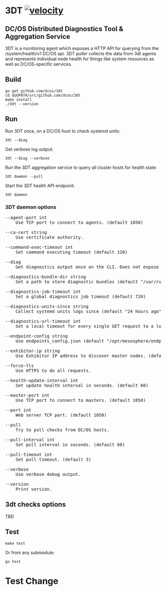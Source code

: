 # 3DT [![velocity](https://jenkins.mesosphere.com/service/jenkins/buildStatus/icon?job=public-dcos-3dt-pulls)](https://velocity.mesosphere.com/service/jenkins/view/DCOS/job/public-dcos-3dt-pulls/)
## DC/OS Distributed Diagnostics Tool & Aggregation Service
3DT is a monitoring agent which exposes a HTTP API for querying from the /system/health/v1 DC/OS api. 3DT puller collects the data from 3dt agents and represents individual node health for things like system resources as well as DC/OS-specific services.

## Build

```
go get github.com/dcos/3dt
cd $GOPATH/src/github.com/dcos/3dt
make install
./3dt --version
```

## Run
Run 3DT once, on a DC/OS host to check systemd units:

```
3dt --diag
```

Get verbose log output:

```
3dt --diag --verbose
```

Run the 3DT aggregation service to query all cluster hosts for health state:

```
3dt daemon --pull
```

Start the 3DT health API endpoint:

```
3dt daemon
```

### 3DT daemon options

<pre>
--agent-port int
    Use TCP port to connect to agents. (default 1050)

--ca-cert string
    Use certificate authority.

--command-exec-timeout int
    Set command executing timeout (default 120)

--diag
    Get diagnostics output once on the CLI. Does not expose API.

--diagnostics-bundle-dir string
    Set a path to store diagnostic bundles (default "/var/run/dcos/3dt/diagnostic_bundles")

--diagnostics-job-timeout int
    Set a global diagnostics job timeout (default 720)

--diagnostics-units-since string
    Collect systemd units logs since (default "24 hours ago")

--diagnostics-url-timeout int
    Set a local timeout for every single GET request to a log endpoint (default 2)

--endpoint-config string
    Use endpoints_config.json (default "/opt/mesosphere/endpoints_config.json")

--exhibitor-ip string
    Use Exhibitor IP address to discover master nodes. (default "http://127.0.0.1:8181/exhibitor/v1/cluster/status")

--force-tls
    Use HTTPS to do all requests.

--health-update-interval int
    Set update health interval in seconds. (default 60)

--master-port int
    Use TCP port to connect to masters. (default 1050)

--port int
    Web server TCP port. (default 1050)

--pull
    Try to pull checks from DC/OS hosts.

--pull-interval int
    Set pull interval in seconds. (default 60)

--pull-timeout int
    Set pull timeout. (default 3)

--verbose
    Use verbose debug output.

--version
    Print version.
</pre>


## 3dt checks options
TBD

## Test
```
make test
```

Or from any submodule:

```
go test
```

# Test Change

